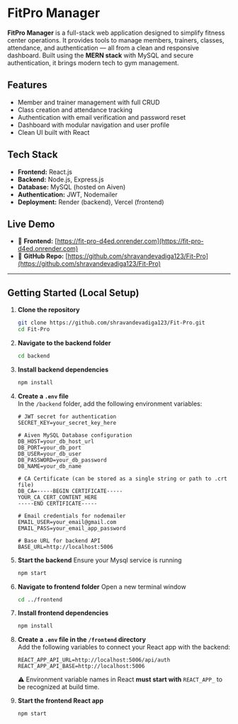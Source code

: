 # FitPro Manager

**FitPro Manager** is a full-stack web application designed to simplify fitness center operations. It provides tools to manage members, trainers, classes, attendance, and authentication — all from a clean and responsive dashboard. Built using the **MERN stack** with MySQL and secure authentication, it brings modern tech to gym management.

## Features

- Member and trainer management with full CRUD
- Class creation and attendance tracking
- Authentication with email verification and password reset
- Dashboard with modular navigation and user profile
- Clean UI built with React

## Tech Stack

- **Frontend:** React.js
- **Backend:** Node.js, Express.js  
- **Database:** MySQL (hosted on Aiven)  
- **Authentication:** JWT, Nodemailer  
- **Deployment:** Render (backend), Vercel (frontend)

## Live Demo

- 🔗 **Frontend:** [https://fit-pro-d4ed.onrender.com](https://fit-pro-d4ed.onrender.com)  
- 📂 **GitHub Repo:** [https://github.com/shravandevadiga123/Fit-Pro](https://github.com/shravandevadiga123/Fit-Pro)

---

## Getting Started (Local Setup)

1. **Clone the repository**  
   ```bash
   git clone https://github.com/shravandevadiga123/Fit-Pro.git
   cd Fit-Pro

2. **Navigate to the backend folder**
   ```bash
   cd backend

3. **Install backend dependencies**
   ```bash
   npm install

4. **Create a `.env` file**  
   In the `/backend` folder, add the following environment variables:

   ```env
   # JWT secret for authentication
   SECRET_KEY=your_secret_key_here

   # Aiven MySQL Database configuration
   DB_HOST=your_db_host_url
   DB_PORT=your_db_port
   DB_USER=your_db_user
   DB_PASSWORD=your_db_password
   DB_NAME=your_db_name

   # CA Certificate (can be stored as a single string or path to .crt file)
   DB_CA=-----BEGIN CERTIFICATE-----
   YOUR_CA_CERT_CONTENT_HERE
   -----END CERTIFICATE-----

   # Email credentials for nodemailer
   EMAIL_USER=your_email@gmail.com
   EMAIL_PASS=your_email_app_password

   # Base URL for backend API
   BASE_URL=http://localhost:5006

5. **Start the backend**
   Ensure your Mysql service is running
   ```bash
   npm start

6. **Navigate to frontend folder**
   Open a new terminal window
   ```bash
   cd ../frontend

7. **Install frontend dependencies**
   ```bash
   npm install

8. **Create a `.env` file in the `/frontend` directory**  
    Add the following variables to connect your React app with the backend:

    ```env
    REACT_APP_API_URL=http://localhost:5006/api/auth
    REACT_APP_API_BASE=http://localhost:5006
    ```

    ⚠️ Environment variable names in React **must start with** `REACT_APP_` to be recognized at build time.

9. **Start the frontend React app**  
    ```bash
    npm start
